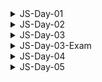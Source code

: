 <details>
<summary>JS-Day-01</summary>

### Topic:

- Setting Up Your Code Editor
- Introduction to JavaScript
- Linking a JavaScript File
- Variables
- Problem - 01:
- Data Types
- let, const and var
- Basic Operators
- Operator Precedence
- Problem - 02

### Linking JS file:

- normally at the end of body
- but sometimes required at top

```html
<!DOCTYPE html>
<html lang="en">
<head>
    <meta charset="UTF-8">
    <meta http-equiv="X-UA-Compatible" content="IE=edge">
    <meta name="viewport" content="width=device-width, initial-scale=1.0">
    <title>Document</title>
</head>
<body>
    
    <script src="./script.js"></script>
</body>
</html>
```

### Variable Naming

- variable naming should not start with Capital or any keyword

```jsx
// let Person = "Almin";
// let function = 10;
```

JavaScript has two main types of data: primitive and complex.

### JavaScript has six primitive data types:

- Boolean
- Null
- Undefined
- Number
- String
- Symbol (added in ECMAScript 6)

### Complex data types are:

- Object
- Array
- Function
- Date
- RegExp
- Error
- Map
- Set
- WeakMap
- WeakSet
- ArrayBuffer
- SharedArrayBuffer
- DataView
- Typed Arrays

### Re-assign or mutate (let)

```jsx
let isJsFun;
console.log(isJsFun)

// re-assign or mutate 
isJsFun = true;
console.log(isJsFun);
```

### If a variable declare with cost it can’t be undefined and it cant be re-assign

```jsx
const isJsFun; //error
```

### Variable should not declare without keyword

```jsx
name = "Tansen"; //should not use like this when declaring
```

</details>

<details>
<summary>JS-Day-02</summary>
    
### Topic:

- Different Operations in JS

### Math Operations

```jsx
const currentYear = 2023;
const ageTumpa = currentYear - 1998;
const ageRahat = currentYear - 1996;
console.log(ageTumpa, ageRahat);
```

### String operation

```jsx
const first_name = "Alahi";
const last_name = "Tansen";
console.log(first_name + " " + last_name);

const bikeBrand = "Yamaha";
const bikeModel = "MT5";
const fullBikeName = bikeBrand + " " + bikeModel;
console.log(fullBikeName);
```

### Assignment operator

```jsx
let number = 20 + 10;
number = number + 5;
number -= 10;
console.log(number);
```

### Operator precedence

```jsx
console.log(2023>2002+16);
```

### Template literals

```jsx
const name = "Tansen"
const age=21
const job="student"
const bio="My name is "+name+"."+" I am "+age+" years old."+"I am a "+job+"."
console.log(bio);

//now with template literals
const bio2=`My name is ${name}. I am ${age} years old.I am a ${job}.`
console.log(bio2);
console.log(`I
am 
Tansen`);
```

### Conditionals or control structure

```jsx
const birthYear=1995;
if(birthYear<=1999){
console.log("You are a 90's kid");
}else{
console.log("You are not a 90's kid");
}
```

### Type conversion(manually) and coercion(automatically)

```jsx
const inputYear=1995
console.log(inputYear+10);

const inputYear2="1995"
console.log(inputYear2+10); //coercion(automatically) 10 will become string

console.log(inputYear2-10); //coercion(automatically) 10 will become number
```

### Game

```jsx
let a="1"+1
a-=1
console.log(a);
```

</details>

<details>
<summary>JS-Day-03</summary>

### Topic:

- Truthy and Falsy Value
- Equality operators
- Condition
- AND OR
- Switch Case
- Ternary operator

### Truthy & Falsy Value

- There are 5 falsy value
    - `0`
    - `””`
    - `undefined`
    - `null`
    - `NaN`

```jsx
// Truthy & Falsy Value
console.log(Boolean(0));
console.log(Boolean(""));
console.log(Boolean(undefined));
console.log(Boolean(null));
console.log(Boolean(NaN));
console.log(Boolean(1));
```

- All others are Truthy value

### Equality operators

- `=` —> Assign
- `==` or `===` —> equality
- `! =` or `! ==` —> not equal
- JS doesn’t type coercion, strict
- All time use `===` , it will check strictly

```jsx
// Equality operators
const age = "20";
if (age === 20) {
    console.log("You are adult"); //when "=="
} else {
    console.log("You are too young"); //when "==="
}
```

### Nested Condition

when inside a condition and it does not match it will stop there or `else` will execute if `else` is define

```jsx
if (testAge === 18) {
    if (testNID) {
        if (testPassport) {
            console.log(`your age: ${testAge}, applicable for this job.`);
        }
    } else {
        console.log(`Absent!`);
    }

} else if (testAge !== 18) {
    if (testBirthReg) {
        console.log(`your age: ${testAge}, and you're note applicable. `);
    } else {
        console.log(`Absent!`);
    }
} else {
    console.log(`Absent!`);
}
```

### Leap year (AND OR)

```jsx
let year = 2024;
if (year % 400 === 0 || (year % 4 === 0 && year % 100 !== 0)) {
    console.log(`${year} is a leap year.`);
} else {
    console.log(`${year} is not a leap year.`);
}
```

### Switch case

```jsx
const day = "sunday";

switch (day) {
    case "saturday":
        console.log("No Class!");
        break;
    case "sunday":
        console.log("Class!!");
        break;
    case "monday":
        console.log("No Class");
        break;
    case "tuesday":
    case "wednesday":
        console.log("No Class!!");
        break;
    case "thursday":
    case "friday":
        console.log("Class!!");
        break;
    default:
        console.log("Not a valid day");
        break;
}
```

### Ternary Operator

```jsx
const a=2;
const b=3;
let c;

a>b?c=a+b : c=b-a;
console.log(c);
```

</details>

<details>
<summary>JS-Day-03-Exam</summary>

### Type Conversion vs Type Coercion

```jsx
// Type conversion - Manual conversion
const myNumber = "10"
console.log(Number(myNumber));

// Type coercion -  Automatic conversion
const myNumber2 = "10"
console.log(myNumber2 / 2);
```

### if.. else if.. else

- Single condition execute

### if.. if.. else

- Multiple condition execute

### Undefined vs Null

- `let age;` —> undefined
- `let age = null;` —> Null (show as object)

</details>

<details>
<summary>JS-Day-04</summary>

### Topic:

- Strict mode
- Function in JS

### Strict mode

```jsx
"use strict";

const private =20;
const interface = "audio"
console.log(private);
```

### Function: 3 ways of creating function

- Function declarations
- Function expressions
- Arrow function

Function declarations

```jsx
function sumTwo(num1,num2){
    const sum = num1+num2
    console.log(sum);
}
sumTwo(3,4)
```

</details>

<details>
<summary>JS-Day-05</summary>

### Topic:

- Three way of creating function

### Function declarations

```jsx
// function declarations
function addThreeNum(num1, num2, num3) {
    const sum = num1 + num2 + num3;
    console.log(sum);
}
addThreeNum(2, 3, 4);
```

### Function expressions

```
// function expression
const juiceFactory = function (apples,oranges){
    const juice = (apples*oranges)/2
    return `${juice} Juice is ready using ${apples} apples and ${oranges} oranges. 🥤`
}
console.log(juiceFactory(10,20));
```

### Arrow function

```jsx
// arrow functions
const addTwoNum = (num1, num2) =>{
    const sum = num1 + num2;
    console.log(sum);
}
addTwoNum(2, 3);

const ageCalc = (birthYear)=>2023-birthYear;
console.log(ageCalc(2001));

const heroMaker = (heroAge,heroSkill)=>{
    if (heroAge>=18 && heroSkill){
        return "You can be a hero."
    }else{
        return "You can't be a hero"
    }
}
console.log(heroMaker(21,true));
```

</details>